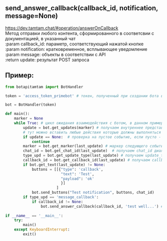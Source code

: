 ## send_answer_callback(callback_id, notification, message=None)  
https://dev.tamtam.chat/#operation/answerOnCallback  
        Метод отправки любого контента, сформированного в соответсвии с документацией, в указанный чат  
        :param callback_id: параметр, соответствующий нажатой кнопке  
        :param notification: кратковременное, всплывающее уведомление  
        :param message: объекты в соответствии с API  
        :return update: результат POST запроса  
## Пример:
```python
from botapitamtam import BotHandler

token = 'access_token_primebot' # токен, полученный при создании бота в @PrimeBot

bot = BotHandler(token)

def main():
    marker = None
    while True: # цикл ожидания взаимодействия с ботом, в данном примере необходимо ввести любой текст
        update = bot.get_updates(marker) # получаем внутреннее представление сообщения (контента) отправленного боту (сформированного ботом)
        # тут можно вставить любые действия которые должны выполняться во время ожидания события
        if update == None:  # проверка на пустое событие, если пусто - возврат к началу цикла
            continue
        marker = bot.get_marker(last_update) # маркер следующего события в боте
        chat_id = bot.get_chat_id(last_update)  # получаем chat_id диалога с ботом
        type_upd = bot.get_update_type(last_update) # получаем update_type события в боте
        callback_id = bot.get_callback_id(last_update) # получаем callback_id если кнопка была нажата, или None
        if bot.get_text(last_update) != None:
            buttons = [[{"type": 'callback',
                         "text": 'Test',
                         "payload": 'ok'
                         }]
                       ]
            bot.send_buttons("Test notification", buttons, chat_id)
        if type_upd == 'message_callback':
            if callback_id != None:
                bot.send_answer_callback(callback_id, 'test well...') # выводим кратковременное уведомление
 
if __name__ == '__main__':
    try:
        main()
    except KeyboardInterrupt:
        exit()
``` 
